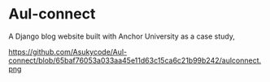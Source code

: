 # Aul-connect
A Django blog website built with Anchor University as a case study, 

https://github.com/Asukycode/Aul-connect/blob/65baf76053a033aa45e11d63c15ca6c21b99b242/aulconnect.png
